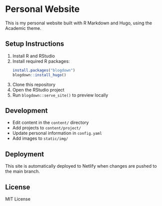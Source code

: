 # Personal Website

This is my personal website built with R Markdown and Hugo, using the Academic theme.

## Setup Instructions

1. Install R and RStudio
2. Install required R packages:
   ```R
   install.packages("blogdown")
   blogdown::install_hugo()
   ```
3. Clone this repository
4. Open the RStudio project
5. Run `blogdown::serve_site()` to preview locally

## Development

- Edit content in the `content/` directory
- Add projects to `content/project/`
- Update personal information in `config.yaml`
- Add images to `static/img/`

## Deployment

This site is automatically deployed to Netlify when changes are pushed to the main branch.

## License

MIT License 